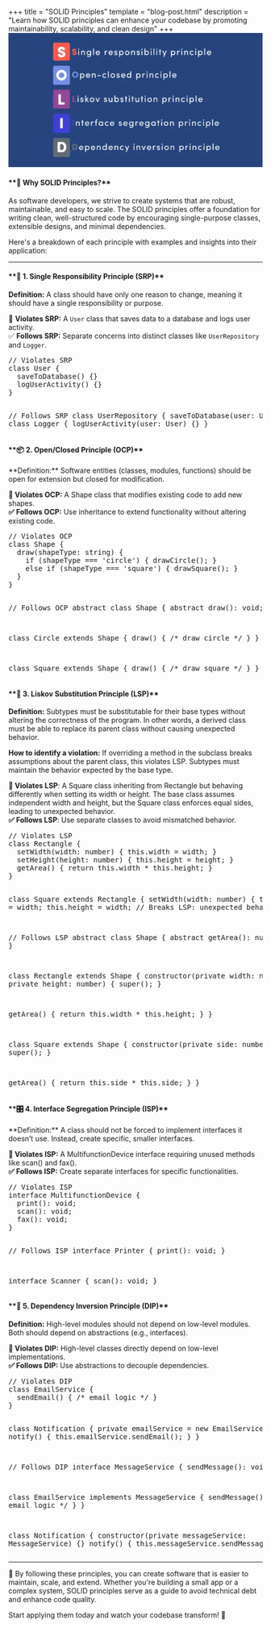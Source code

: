 +++
title = "SOLID Principles"
template = "blog-post.html"
description = "Learn how SOLID principles can enhance your codebase by promoting maintainability, scalability, and clean design"
+++
![blog-cover](/images/blog/2024-11-22/solid-principles.png)

<h4>**🧐 Why SOLID Principles?**</h4>

As software developers, we strive to create systems that are robust, maintainable, and easy to scale. The SOLID principles offer a foundation for writing clean, well-structured code by encouraging single-purpose classes, extensible designs, and minimal dependencies.

Here's a breakdown of each principle with examples and insights into their application:

---

<h4>**📜 1. Single Responsibility Principle (SRP)**</h4>

**Definition:** A class should have only one reason to change, meaning it should have a single responsibility or purpose.

🚫 **Violates SRP:** A `User` class that saves data to a database and logs user activity.   
✅ **Follows SRP:** Separate concerns into distinct classes like `UserRepository` and `Logger`.

<div class="code-block">
<pre>
// Violates SRP
class User {
  saveToDatabase() {}
  logUserActivity() {}
}

// Follows SRP
class UserRepository {
  saveToDatabase(user: User) {}
}
class Logger {
  logUserActivity(user: User) {}
}
</pre>
</div>

<h4>**📦 2. Open/Closed Principle (OCP)**</h4>
**Definition:** Software entities (classes, modules, functions) should be open for extension but closed for modification.

**🚫 Violates OCP:** A Shape class that modifies existing code to add new shapes.    
**✅ Follows OCP:** Use inheritance to extend functionality without altering existing code.

<div class="code-block">
<pre>
// Violates OCP
class Shape {
  draw(shapeType: string) {
    if (shapeType === 'circle') { drawCircle(); }
    else if (shapeType === 'square') { drawSquare(); }
  }
}

// Follows OCP
abstract class Shape {
  abstract draw(): void;
}

class Circle extends Shape {
  draw() { /* draw circle */ }
}

class Square extends Shape {
  draw() { /* draw square */ }
}
</pre>
</div>

<h4>**🔄 3. Liskov Substitution Principle (LSP)**</h4>

**Definition:** Subtypes must be substitutable for their base types without altering the correctness of the program. In other words, a derived class must be able to replace its parent class without causing unexpected behavior.

**How to identify a violation:** If overriding a method in the subclass breaks assumptions about the parent class, this violates LSP. Subtypes must maintain the behavior expected by the base type.

**🚫 Violates LSP**: A Square class inheriting from Rectangle but behaving differently when setting its width or height. The base class assumes independent width and height, but the Square class enforces equal sides, leading to unexpected behavior.    
**✅ Follows LSP**: Use separate classes to avoid mismatched behavior.

<div class="code-block">
<pre>
// Violates LSP
class Rectangle {
  setWidth(width: number) { this.width = width; }
  setHeight(height: number) { this.height = height; }
  getArea() { return this.width * this.height; }
}

class Square extends Rectangle {
  setWidth(width: number) {
    this.width = width;
    this.height = width; // Breaks LSP: unexpected behavior
  }
}

// Follows LSP
abstract class Shape {
  abstract getArea(): number;
}

class Rectangle extends Shape {
  constructor(private width: number, private height: number) {
    super();
  }

  getArea() { return this.width * this.height; }
}

class Square extends Shape {
  constructor(private side: number) {
    super();
  }

  getArea() { return this.side * this.side; }
}
</pre>
</div>

<h4>**🎛️ 4. Interface Segregation Principle (ISP)**</h4>
**Definition:** A class should not be forced to implement interfaces it doesn’t use. Instead, create specific, smaller interfaces.

**🚫 Violates ISP:** A MultifunctionDevice interface requiring unused methods like scan() and fax().    
**✅ Follows ISP:** Create separate interfaces for specific functionalities.
<div class="code-block">
<pre>
// Violates ISP
interface MultifunctionDevice {
  print(): void;
  scan(): void;
  fax(): void;
}

// Follows ISP
interface Printer {
  print(): void;
}

interface Scanner {
  scan(): void;
}
</pre>
</div>

<h4>**🔗 5. Dependency Inversion Principle (DIP)**</h4>

**Definition:** High-level modules should not depend on low-level modules. Both should depend on abstractions (e.g., interfaces).

**🚫 Violates DIP:** High-level classes directly depend on low-level implementations.    
**✅ Follows DIP:** Use abstractions to decouple dependencies.
<div class="code-block">
<pre>
// Violates DIP
class EmailService {
  sendEmail() { /* email logic */ }
}

class Notification {
  private emailService = new EmailService();
  notify() { this.emailService.sendEmail(); }
}

// Follows DIP
interface MessageService {
  sendMessage(): void;
}

class EmailService implements MessageService {
  sendMessage() { /* email logic */ }
}

class Notification {
  constructor(private messageService: MessageService) {}
  notify() { this.messageService.sendMessage(); }
}
</pre>
</div>

---

🥰 By following these principles, you can create software that is easier to maintain, scale, and extend. Whether you're building a small app or a complex system, SOLID principles serve as a guide to avoid technical debt and enhance code quality.

Start applying them today and watch your codebase transform! 🎉